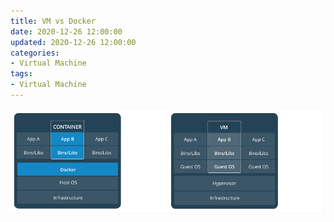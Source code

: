 ```yaml
---
title: VM vs Docker
date: 2020-12-26 12:00:00
updated: 2020-12-26 12:00:00
categories:
- Virtual Machine
tags:
- Virtual Machine
---
```


![VM vs Docker](/images/vm_vs_docker.png)
